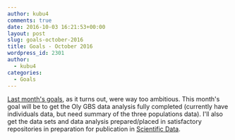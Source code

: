 ```yaml
---
author: kubu4
comments: true
date: 2016-10-03 16:21:53+00:00
layout: post
slug: goals-october-2016
title: Goals - October 2016
wordpress_id: 2301
author:
  - kubu4
categories:
  - Goals
---
```


[Last month's goals](2016/09/06/goals-september-2016.html), as it turns out, were way too ambitious. This month's goal will be to get the Oly GBS data analysis fully completed (currently have individuals data, but need summary of the three populations data). I'll also get the data sets and data analysis prepared/placed in satisfactory repositories in preparation for publication in [Scientific Data](https://www.nature.com/sdata/about).
